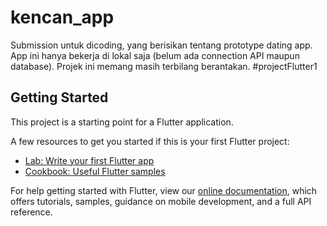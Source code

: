 # kencan_app

Submission untuk dicoding, yang berisikan tentang prototype dating app. App ini hanya bekerja di lokal saja (belum ada connection API maupun database). Projek ini memang masih terbilang berantakan. #projectFlutter1

## Getting Started

This project is a starting point for a Flutter application.

A few resources to get you started if this is your first Flutter project:

- [Lab: Write your first Flutter app](https://flutter.dev/docs/get-started/codelab)
- [Cookbook: Useful Flutter samples](https://flutter.dev/docs/cookbook)

For help getting started with Flutter, view our
[online documentation](https://flutter.dev/docs), which offers tutorials,
samples, guidance on mobile development, and a full API reference.

